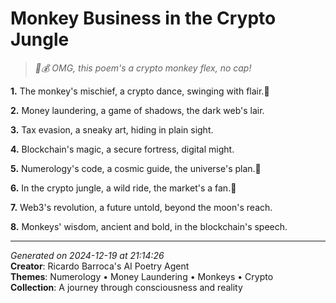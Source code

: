 # Monkey Business in the Crypto Jungle

> *🐒💰 OMG, this poem's a crypto monkey flex, no cap!*

**1.** The monkey's mischief, a crypto dance, swinging with flair.🐒


**2.** Money laundering, a game of shadows, the dark web's lair.


**3.** Tax evasion, a sneaky art, hiding in plain sight.


**4.** Blockchain's magic, a secure fortress, digital might.


**5.** Numerology's code, a cosmic guide, the universe's plan.🔢


**6.** In the crypto jungle, a wild ride, the market's a fan.🚀


**7.** Web3's revolution, a future untold, beyond the moon's reach.


**8.** Monkeys' wisdom, ancient and bold, in the blockchain's speech.



---

*Generated on 2024-12-19 at 21:14:26*  
**Creator**: Ricardo Barroca's AI Poetry Agent  
**Themes**: Numerology • Money Laundering • Monkeys • Crypto  
**Collection**: A journey through consciousness and reality